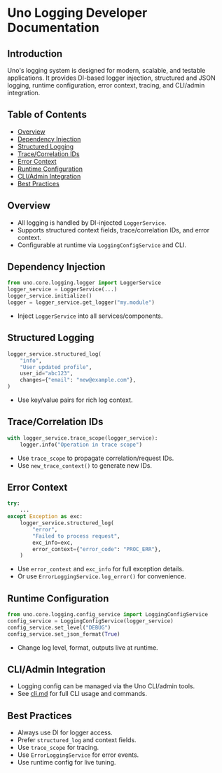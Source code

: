 # Uno Logging Developer Documentation

## Introduction
Uno's logging system is designed for modern, scalable, and testable applications. It provides DI-based logger injection, structured and JSON logging, runtime configuration, error context, tracing, and CLI/admin integration.

## Table of Contents
- [Overview](#overview)
- [Dependency Injection](#dependency-injection)
- [Structured Logging](#structured-logging)
- [Trace/Correlation IDs](#tracecorrelation-ids)
- [Error Context](#error-context)
- [Runtime Configuration](#runtime-configuration)
- [CLI/Admin Integration](#cliadmin-integration)
- [Best Practices](#best-practices)

## Overview
- All logging is handled by DI-injected `LoggerService`.
- Supports structured context fields, trace/correlation IDs, and error context.
- Configurable at runtime via `LoggingConfigService` and CLI.

## Dependency Injection
```python
from uno.core.logging.logger import LoggerService
logger_service = LoggerService(...)
logger_service.initialize()
logger = logger_service.get_logger("my.module")
```
- Inject `LoggerService` into all services/components.

## Structured Logging
```python
logger_service.structured_log(
    "info",
    "User updated profile",
    user_id="abc123",
    changes={"email": "new@example.com"},
)
```
- Use key/value pairs for rich log context.

## Trace/Correlation IDs
```python
with logger_service.trace_scope(logger_service):
    logger.info("Operation in trace scope")
```
- Use `trace_scope` to propagate correlation/request IDs.
- Use `new_trace_context()` to generate new IDs.

## Error Context
```python
try:
    ...
except Exception as exc:
    logger_service.structured_log(
        "error",
        "Failed to process request",
        exc_info=exc,
        error_context={"error_code": "PROC_ERR"},
    )
```
- Use `error_context` and `exc_info` for full exception details.
- Or use `ErrorLoggingService.log_error()` for convenience.

## Runtime Configuration
```python
from uno.core.logging.config_service import LoggingConfigService
config_service = LoggingConfigService(logger_service)
config_service.set_level("DEBUG")
config_service.set_json_format(True)
```
- Change log level, format, outputs live at runtime.

## CLI/Admin Integration
- Logging config can be managed via the Uno CLI/admin tools.
- See [cli.md](cli.md) for full CLI usage and commands.

## Best Practices
- Always use DI for logger access.
- Prefer `structured_log` and context fields.
- Use `trace_scope` for tracing.
- Use `ErrorLoggingService` for error events.
- Use runtime config for live tuning.
